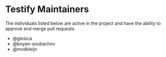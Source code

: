 # Testify Maintainers

The individuals listed below are active in the project and have the ability to approve and merge
pull requests.

  * @glesica
  * @boyan-soubachov
  * @mvdkleijn

